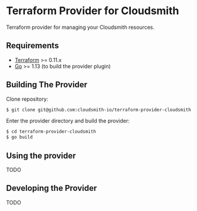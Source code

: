 Terraform Provider for Cloudsmith
=================================

Terraform provider for managing your Cloudsmith resources.

Requirements
------------

-	[Terraform](https://www.terraform.io/downloads.html) >= 0.11.x
-	[Go](https://golang.org/doc/install) >= 1.13 (to build the provider plugin)

Building The Provider
---------------------

Clone repository:

```sh
$ git clone git@github.com:cloudsmith-io/terraform-provider-cloudsmith
```

Enter the provider directory and build the provider:

```sh
$ cd terraform-provider-cloudsmith
$ go build
```

Using the provider
------------------

TODO

Developing the Provider
-----------------------

TODO
